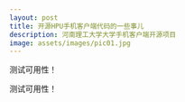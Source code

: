 ```yaml
---
layout: post
title: 开源HPU手机客户端代码的一些事儿
description: 河南理工大学大学手机客户端开源项目
image: assets/images/pic01.jpg
---
```


测试可用性！

测试可用性！